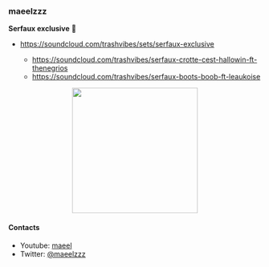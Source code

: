 ### maeelzzz



  **Serfaux exclusive** 👋
- https://soundcloud.com/trashvibes/sets/serfaux-exclusive

  - https://soundcloud.com/trashvibes/serfaux-crotte-cest-hallowin-ft-thenegrios
  - https://soundcloud.com/trashvibes/serfaux-boots-boob-ft-leaukoise


<div align="center">
      <img height="250" src="https://i.ibb.co/NZWgLct/BWVDz80n-U9j6o-R1x5-DCTspl-JEAM.gif&show_icons=true&hide_border=true">
</div>  




#### Contacts
- Youtube: [maeel](https://youtube.com/maeel)
- Twitter: [@maeelzzz](https://twitter.com/maeelzzz)


